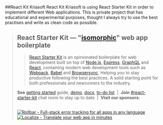 ##React Kit Kriasoft 
React Kit Kriasoft  is using React Starter Kit in order to implement different Web applications.
This is private project that has educational and experimental purposes, thought I always 
try to use the best practises and write as clean code as possible.
>## React Starter Kit — "[isomorphic](http://nerds.airbnb.com/isomorphic-javascript-future-web-apps/)" web app boilerplate
>
>> [React Starter Kit](https://www.reactstarterkit.com) is an opinionated
>> boilerplate for web development built on top of [Node.js](https://nodejs.org/),
>> [Express](http://expressjs.com/), [GraphQL](http://graphql.org/) and
>> [React](https://facebook.github.io/react/), containing modern web development
>> tools such as [Webpack](http://webpack.github.io/), [Babel](http://babeljs.io/)
>> and [Browsersync](http://www.browsersync.io/). Helping you to stay productive
>> following the best practices. A solid starting point for both professionals
>> and newcomers to the industry.
>
>**See** [getting started](./docs/getting-started.md) guide,
>[demo](http://demo.reactstarterkit.com), [docs](https://github.com/kriasoft/react-starter-kit/tree/master/docs),
>[to-do list](https://waffle.io/kriasoft/react-starter-kit) &nbsp;|&nbsp;
>**Join** [#react-starter-kit](https://gitter.im/kriasoft/react-starter-kit) chat room to stay up to date &nbsp;|&nbsp;
>**Visit our sponsors**:<br><br>
>
>[![Rollbar - Full-stack error tracking for all apps in any language](https://dl.dropboxusercontent.com/u/16006521/react-starter-kit/rollbar.png)](https://rollbar.com/?utm_source=reactstartkit(github)&utm_medium=link&utm_campaign=reactstartkit(github)) &nbsp;&nbsp;
>[![Localize - Translate your web app in minutes](https://dl.dropboxusercontent.com/u/16006521/react-starter-kit/localize.png)](https://localizejs.com/?cid=802&utm_source=rsk)

